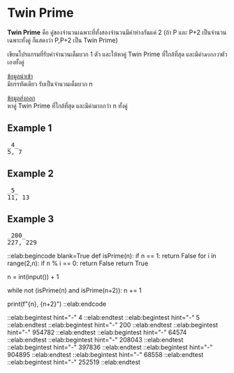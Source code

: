 # Twin Prime

**Twin Prime** คือ คู่ของจำนวนเฉพาะที่ทั้งสองจำนวนมีค่าห่างกันแค่ 2 (ถ้า P และ P+2 เป็นจำนวนเฉพาะทั้งคู่ ก็แสดงว่า P,P+2 เป็น Twin Prime)

เขียนโปรแกรมที่รับค่าจำนวนเต็มบวก 1 ตัว และให้หาคู่ Twin Prime ที่ใกล้ที่สุด และมีค่า*มากกว่า*ตัวเองทั้งคู่

<u>ข้อมูลนำเข้า</u>  
มีบรรทัดเดียว รับเป็นจำนวนเต็มบวก n

<u>ข้อมูลส่งออก</u>  
หาคู่ Twin Prime ที่ใกล้ที่สุด และมีค่ามากกว่า n ทั้งคู่

## Example 1
<pre class="output">
_4_
5, 7
</pre>

## Example 2
<pre class="output">
_5_
11, 13
</pre>

## Example 3
<pre class="output">
_200_
227, 229
</pre>

::elab:begincode blank=True
def isPrime(n):
    if n == 1:
        return False
    for i in range(2,n):
        if n % i == 0:
            return False
    return True

n = int(input()) + 1

while not (isPrime(n) and isPrime(n+2)):
    n += 1

print(f"{n}, {n+2}")
::elab:endcode

::elab:begintest hint="-"
4
::elab:endtest
::elab:begintest hint="-"
5
::elab:endtest
::elab:begintest hint="-"
200
::elab:endtest
::elab:begintest hint="-"
954782
::elab:endtest
::elab:begintest hint="-"
64574
::elab:endtest
::elab:begintest hint="-"
208043
::elab:endtest
::elab:begintest hint="-"
397836
::elab:endtest
::elab:begintest hint="-"
904895
::elab:endtest
::elab:begintest hint="-"
68558
::elab:endtest
::elab:begintest hint="-"
252519
::elab:endtest